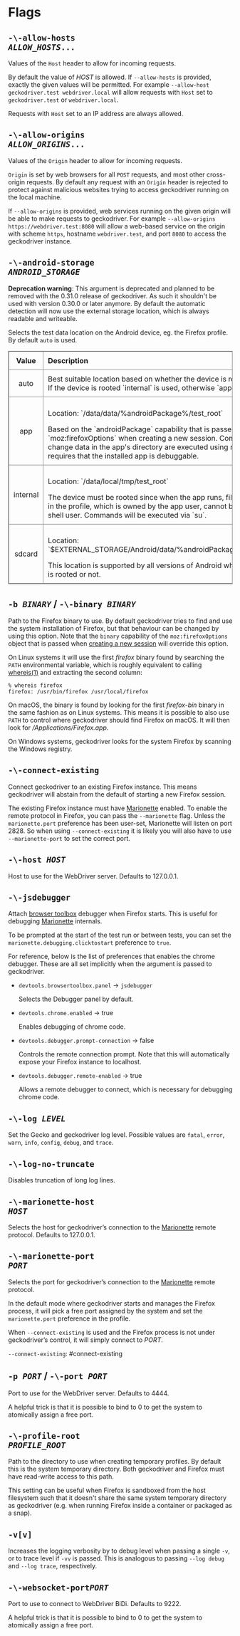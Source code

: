 <!-- markdownlint-disable MD033 -->
# Flags

## <code>-\\-allow-hosts <var>ALLOW_HOSTS</var>...</code>

Values of the `Host` header to allow for incoming requests.

By default the value of <var>HOST</var> is allowed. If `--allow-hosts`
is provided, exactly the given values will be permitted. For example
`--allow-host geckodriver.test webdriver.local` will allow requests
with `Host` set to `geckodriver.test` or `webdriver.local`.

Requests with `Host` set to an IP address are always allowed.

## <code>-\\-allow-origins <var>ALLOW_ORIGINS</var>...</code>

Values of the `Origin` header to allow for incoming requests.

`Origin` is set by web browsers for all `POST` requests, and most
other cross-origin requests. By default any request with an `Origin`
header is rejected to protect against malicious websites trying to
access geckodriver running on the local machine.

If `--allow-origins` is provided, web services running on the given
origin will be able to make requests to geckodriver. For example
`--allow-origins https://webdriver.test:8080` will allow a web-based
service on the origin with scheme `https`, hostname `webdriver.test`,
and port `8080` to access the geckodriver instance.

## <code>-\\-android-storage <var>ANDROID_STORAGE</var></code>

**Deprecation warning**: This argument is deprecated and planned to be removed
with the 0.31.0 release of geckodriver. As such it shouldn't be used with version
0.30.0 or later anymore. By default the automatic detection will now use the
external storage location, which is always readable and writeable.

Selects the test data location on the Android device, eg. the Firefox profile.
By default `auto` is used.

<style type="text/css">
  table { width: 100%; margin-bottom: 2em; }
  table, th, td { border: solid gray 1px; }
  td, th { padding: 10px; text-align: left; vertical-align: middle; }
  td:nth-child(1), th:nth-child(1) { width: 10em; text-align: center; }
</style>

<table>
 <thead>
  <tr>
    <th>Value
    <th>Description
  </tr>
 </thead>

 <tr>
  <td>auto
  <td>Best suitable location based on whether the device is rooted.<br/>
    If the device is rooted `internal` is used, otherwise `app`.
 <tr>
  <td>app
  <td><p>Location: `/data/data/%androidPackage%/test_root`</p>
    Based on the `androidPackage` capability that is passed as part of
    `moz:firefoxOptions` when creating a new session. Commands that
    change data in the app's directory are executed using run-as. This requires
    that the installed app is debuggable.
 <tr>
  <td>internal
  <td><p>Location: `/data/local/tmp/test_root`</p>
    The device must be rooted since when the app runs, files that are created
    in the profile, which is owned by the app user, cannot be changed by the
    shell user. Commands will be executed via `su`.
 <tr>
  <td>sdcard
  <td><p>Location: `$EXTERNAL_STORAGE/Android/data/%androidPackage%/files/test_root`</p>
    This location is supported by all versions of Android whether if the device
    is rooted or not.
</table>

## <code>-b <var>BINARY</var></code> / <code>-\\-binary <var>BINARY</var></code>

Path to the Firefox binary to use.  By default geckodriver tries to
find and use the system installation of Firefox, but that behaviour
can be changed by using this option.  Note that the `binary`
capability of the `moz:firefoxOptions` object that is passed when
[creating a new session] will override this option.

On Linux systems it will use the first _firefox_ binary found
by searching the `PATH` environmental variable, which is roughly
equivalent to calling [whereis(1)] and extracting the second column:

```shell
% whereis firefox
firefox: /usr/bin/firefox /usr/local/firefox
```

On macOS, the binary is found by looking for the first _firefox-bin_
binary in the same fashion as on Linux systems.  This means it is
possible to also use `PATH` to control where geckodriver should
find Firefox on macOS.  It will then look for _/Applications/Firefox.app_.

On Windows systems, geckodriver looks for the system Firefox by
scanning the Windows registry.

[creating a new session]: https://w3c.github.io/webdriver/#new-session
[whereis(1)]: http://www.manpagez.com/man/1/whereis/

## <code>-\\-connect-existing</code>

Connect geckodriver to an existing Firefox instance.  This means
geckodriver will abstain from the default of starting a new Firefox
session.

The existing Firefox instance must have [Marionette] enabled.
To enable the remote protocol in Firefox, you can pass the
`--marionette` flag.  Unless the `marionette.port` preference
has been user-set, Marionette will listen on port 2828.  So when
using `--connect-existing` it is likely you will also have to use
`--marionette-port` to set the correct port.

## <code>-\\-host <var>HOST</var></code>

Host to use for the WebDriver server.  Defaults to 127.0.0.1.

## <code>-\\-jsdebugger</code>

Attach [browser toolbox] debugger when Firefox starts.  This is
useful for debugging [Marionette] internals.

To be prompted at the start of the test run or between tests,
you can set the `marionette.debugging.clicktostart` preference to
`true`.

For reference, below is the list of preferences that enables the
chrome debugger. These are all set implicitly when the
argument is passed to geckodriver.

* `devtools.browsertoolbox.panel` -> `jsdebugger`

    Selects the Debugger panel by default.

* `devtools.chrome.enabled` → true

    Enables debugging of chrome code.

* `devtools.debugger.prompt-connection` → false

    Controls the remote connection prompt.  Note that this will
    automatically expose your Firefox instance to localhost.

* `devtools.debugger.remote-enabled` → true

    Allows a remote debugger to connect, which is necessary for
    debugging chrome code.

[browser toolbox]: https://developer.mozilla.org/en-US/docs/Tools/Browser_Toolbox

## <code>-\\-log <var>LEVEL</var></code>

Set the Gecko and geckodriver log level.  Possible values are `fatal`,
`error`, `warn`, `info`, `config`, `debug`, and `trace`.

## <code>-\\-log-no-truncate</code>

Disables truncation of long log lines.

## <code>-\\-marionette-host <var>HOST</var></code>

Selects the host for geckodriver’s connection to the [Marionette]
remote protocol. Defaults to 127.0.0.1.

## <code>-\\-marionette-port <var>PORT</var></code>

Selects the port for geckodriver’s connection to the [Marionette]
remote protocol.

In the default mode where geckodriver starts and manages the Firefox
process, it will pick a free port assigned by the system and set the
`marionette.port` preference in the profile.

When `--connect-existing` is used and the Firefox process is not
under geckodriver’s control, it will simply connect to <var>PORT</var>.

`--connect-existing`: #connect-existing

## <code>-p <var>PORT</var></code> / <code>-\\-port <var>PORT</var></code>

Port to use for the WebDriver server.  Defaults to 4444.

A helpful trick is that it is possible to bind to 0 to get the
system to atomically assign a free port.

## <code>-\\-profile-root <var>PROFILE_ROOT</var></code>

Path to the directory to use when creating temporary profiles. By
default this is the system temporary directory. Both geckodriver and
Firefox must have read-write access to this path.

This setting can be useful when Firefox is sandboxed from the host
filesystem such that it doesn't share the same system temporary
directory as geckodriver (e.g. when running Firefox inside a container
or packaged as a snap).

## <code>-v[v]</code>

Increases the logging verbosity by to debug level when passing
a single `-v`, or to trace level if `-vv` is passed.  This is
analogous to passing `--log debug` and `--log trace`, respectively.

## <code>-\\-websocket-port<var>PORT</var></code>

Port to use to connect to WebDriver BiDi. Defaults to 9222.

A helpful trick is that it is possible to bind to 0 to get the
system to atomically assign a free port.

[Marionette]: /testing/marionette/index.rst
